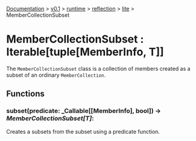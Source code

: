 [Documentation](/docs/documentation.md) >
 [v0.1](/docs/0.1/version.md) >
  [runtime](/docs/0.1/runtime/module.md) >
   [reflection](/docs/0.1/runtime/reflection/module.md) >
    [lite](/docs/0.1/runtime/reflection/lite/module.md) >
     MemberCollectionSubset

# MemberCollectionSubset : Iterable[tuple[MemberInfo, T]]

The `MemberCollectionSubset` class is a collection of members created as a subset of an ordinary `MemberCollection`.

## Functions

### subset(predicate: _Callable[[MemberInfo], bool]) -> _MemberCollectionSubset[T]_:

Creates a subsets from the subset using a predicate function.
